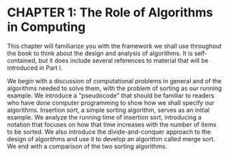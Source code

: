 # CHAPTER 1: The Role of Algorithms in Computing

This chapter will familiarize you with the framework we shall use throughout the book to think about the design and analysis of algorithms. It is self-contained, but it does include several references to material that will be introduced in Part I.

We begin with a discussion of computational problems in general and of the algorithms needed to solve them, with the problem of sorting as our running example. We introduce a "pseudocode" that should be familiar to readers who have done computer programming to show how we shall specify our algorithms. Insertion sort, a simple sorting algorithm, serves as an initial example. We analyze the running time of insertion sort, introducing a notation that focuses on how that time increases with the number of items to be sorted. We also introduce the divide-and-conquer approach to the design of algorithms and use it to develop an algorithm called merge sort. We end with a comparison of the two sorting algorithms.
